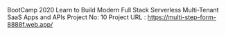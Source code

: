 BootCamp 2020
Learn to Build Modern Full Stack Serverless Multi-Tenant SaaS Apps and APIs
Project No: 10
Project URL : https://multi-step-form-8888f.web.app/